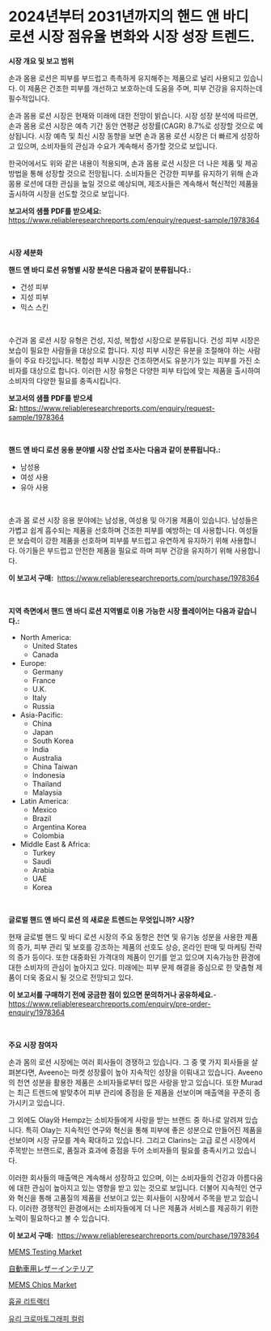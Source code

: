 <p><h1>2024년부터 2031년까지의 핸드 앤 바디 로션 시장 점유율 변화와 시장 성장 트렌드.</h1></p><p><strong>시장 개요 및 보고 범위</strong></p>
<p><p>손과 몸용 로션은 피부를 부드럽고 촉촉하게 유지해주는 제품으로 널리 사용되고 있습니다. 이 제품은 건조한 피부를 개선하고 보호하는데 도움을 주며, 피부 건강을 유지하는데 필수적입니다.</p><p>손과 몸용 로션 시장은 현재와 미래에 대한 전망이 밝습니다. 시장 성장 분석에 따르면, 손과 몸용 로션 시장은 예측 기간 동안 연평균 성장률(CAGR) 8.7%로 성장할 것으로 예상됩니다. 시장 예측 및 최신 시장 동향을 보면 손과 몸용 로션 시장은 더 빠르게 성장하고 있으며, 소비자들의 관심과 수요가 계속해서 증가할 것으로 보입니다.</p><p>한국어에서도 위와 같은 내용이 적용되며, 손과 몸용 로션 시장은 더 나은 제품 및 제공 방법을 통해 성장할 것으로 전망됩니다. 소비자들은 건강한 피부를 유지하기 위해 손과 몸용 로션에 대한 관심을 높일 것으로 예상되며, 제조사들은 계속해서 혁신적인 제품을 출시하여 시장을 선도할 것으로 보입니다.</p></p>
<p><strong>보고서의 샘플 PDF를 받으세요:</strong> <a href="https://www.reliableresearchreports.com/enquiry/request-sample/1978364">https://www.reliableresearchreports.com/enquiry/request-sample/1978364</a></p>
<p>&nbsp;</p>
<p><strong>시장 세분화</strong></p>
<p><strong>핸드 앤 바디 로션 유형별 시장 분석은 다음과 같이 분류됩니다.:</strong></p>
<p><ul><li>건성 피부</li><li>지성 피부</li><li>믹스 스킨</li></ul></p>
<p>&nbsp;</p>
<p><p>수건과 몸 로션 시장 유형은 건성, 지성, 복합성 시장으로 분류됩니다. 건성 피부 시장은 보습이 필요한 사람들을 대상으로 합니다. 지성 피부 시장은 유분을 조절해야 하는 사람들이 주요 타깃입니다. 복합성 피부 시장은 건조하면서도 유분기가 있는 피부를 가진 소비자를 대상으로 합니다. 이러한 시장 유형은 다양한 피부 타입에 맞는 제품을 출시하여 소비자의 다양한 필요를 충족시킵니다.</p></p>
<p><strong>보고서의 샘플 PDF를 받으세요:</strong>&nbsp;<a href="https://www.reliableresearchreports.com/enquiry/request-sample/1978364">https://www.reliableresearchreports.com/enquiry/request-sample/1978364</a></p>
<p>&nbsp;</p>
<p><strong> 핸드 앤 바디 로션 응용 분야별 시장 산업 조사는 다음과 같이 분류됩니다.:</strong></p>
<p><ul><li>남성용</li><li>여성 사용</li><li>유아 사용</li></ul></p>
<p>&nbsp;</p>
<p><p>손과 몸 로션 시장 응용 분야에는 남성용, 여성용 및 아기용 제품이 있습니다. 남성들은 가볍고 쉽게 흡수되는 제품을 선호하며 건조한 피부를 예방하는 데 사용합니다. 여성들은 보습력이 강한 제품을 선호하며 피부를 부드럽고 유연하게 유지하기 위해 사용합니다. 아기들은 부드럽고 안전한 제품을 필요로 하며 피부 건강을 유지하기 위해 사용합니다.</p></p>
<p><strong>이 보고서 구매:</strong>&nbsp; <a href="https://www.reliableresearchreports.com/purchase/1978364">https://www.reliableresearchreports.com/purchase/1978364</a></p>
<p>&nbsp;</p>
<p><strong>지역 측면에서 핸드 앤 바디 로션 지역별로 이용 가능한 시장 플레이어는 다음과 같습니다.:</strong></p>
<p><ul>
    <li>
        North America:
        <ul>
            <li>United States</li>
            <li>Canada</li>
        </ul>
    </li>
    <li>
        Europe:
        <ul>
            <li>Germany</li>
            <li>France</li>
            <li>U.K.</li>
            <li>Italy</li>
            <li>Russia</li>
        </ul>
    </li>
    <li>
        Asia-Pacific:
        <ul>
            <li>China</li>
            <li>Japan</li>
            <li>South Korea</li>
            <li>India</li>
            <li>Australia</li>
            <li>China Taiwan</li>
            <li>Indonesia</li>
            <li>Thailand</li>
            <li>Malaysia</li>
        </ul>
    </li>
    <li>
        Latin America:
        <ul>
            <li>Mexico</li>
            <li>Brazil</li>
            <li>Argentina Korea</li>
            <li>Colombia</li>
        </ul>
    </li>
    <li>
        Middle East & Africa:
        <ul>
            <li>Turkey</li>
            <li>Saudi</li>
            <li>Arabia</li>
            <li>UAE</li>
            <li>Korea</li>
        </ul>
    </li>
    </ul></p>
<p>&nbsp;</p>
<p><strong>글로벌 핸드 앤 바디 로션 의 새로운 트렌드는 무엇입니까? 시장?</strong></p>
<p><p>현재 글로벌 핸드 및 바디 로션 시장의 주요 동향은 천연 및 유기농 성분을 사용한 제품의 증가, 피부 관리 및 보호를 강조하는 제품의 선호도 상승, 온라인 판매 및 마케팅 전략의 증가 등이다. 또한 대중화된 가격대의 제품이 인기를 얻고 있으며 지속가능한 환경에 대한 소비자의 관심이 높아지고 있다. 미래에는 피부 문제 해결을 중심으로 한 맞춤형 제품이 더욱 중요시 될 것으로 전망되고 있다.</p></p>
<p><strong>이 보고서를 구매하기 전에 궁금한 점이 있으면 문의하거나 공유하세요.</strong>- <a href="https://www.reliableresearchreports.com/enquiry/pre-order-enquiry/1978364">https://www.reliableresearchreports.com/enquiry/pre-order-enquiry/1978364</a></p>
<p>&nbsp;</p>
<p><strong>주요 시장 참여자</strong></p>
<p><p>손과 몸의 로션 시장에는 여러 회사들이 경쟁하고 있습니다. 그 중 몇 가지 회사들을 살펴본다면, Aveeno는 마켓 성장률이 높아 지속적인 성장을 이뤄내고 있습니다. Aveeno의 천연 성분을 활용한 제품은 소비자들로부터 많은 사랑을 받고 있습니다. 또한 Murad는 최근 트렌드에 발맞추어 피부 관리에 중점을 둔 제품을 선보이며 매출액을 꾸준히 증가시키고 있습니다. </p><p>그 외에도 Olay와 Hempz는 소비자들에게 사랑을 받는 브랜드 중 하나로 알려져 있습니다. 특히 Olay는 지속적인 연구와 혁신을 통해 피부에 좋은 성분으로 만들어진 제품을 선보이며 시장 규모를 계속 확대하고 있습니다. 그리고 Clarins는 고급 로션 시장에서 주목받는 브랜드로, 품질과 효과에 중점을 두어 소비자들의 필요를 충족시키고 있습니다.</p><p>이러한 회사들의 매출액은 계속해서 성장하고 있으며, 이는 소비자들의 건강과 아름다움에 대한 관심이 높아지고 있는 영향을 받고 있는 것으로 보입니다. 더불어 지속적인 연구와 혁신을 통해 고품질의 제품을 선보이고 있는 회사들이 시장에서 주목을 받고 있습니다. 이러한 경쟁적인 환경에서는 소비자들에게 더 나은 제품과 서비스를 제공하기 위한 노력이 필요하다고 볼 수 있습니다.</p></p>
<p><strong>이 보고서 구매:</strong>&nbsp;&nbsp;<a href="https://www.reliableresearchreports.com/purchase/1978364">https://www.reliableresearchreports.com/purchase/1978364</a></p>
<p><p><a href="https://github.com/jj19131/Market-Research-Report-List-2/blob/main/mems-testing-market.md">MEMS Testing Market</a></p><p><a href="https://github.com/dzy793153605/Market-Research-Report-List-1/blob/main/131390011877.md">自動車用レザーインテリア</a></p><p><a href="https://github.com/marloy8/Market-Research-Report-List-3/blob/main/mems-chips-market.md">MEMS Chips Market</a></p><p><a href="https://medium.com/@darianswift1922_33282/2024%EB%85%84%EB%B6%80%ED%84%B0-2031%EB%85%84%EA%B9%8C%EC%A7%80%EC%9D%98-%EA%B8%B0%EA%B0%84%EC%9D%84-%EB%8C%80%EC%83%81%EC%9C%BC%EB%A1%9C-%ED%95%9C-sternum-retractors-%EC%8B%9C%EC%9E%A5-%EB%B6%84%EC%84%9D-%EB%B0%8F-%EA%B7%9C%EB%AA%A8-%EC%98%88%EC%B8%A1-a17379ea2d98">흉골 리트랙터</a></p><p><a href="https://github.com/vseigx30c9a1j/Market-Research-Report-List-1/blob/main/202850411056.md">유리 크로마토그래피 컬럼</a></p></p>
